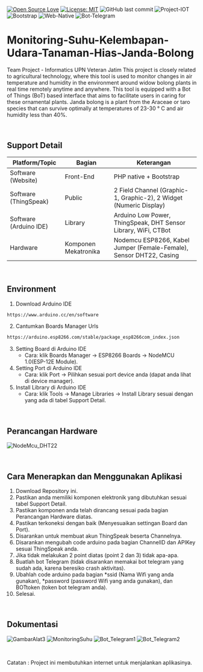 [![Open Source Love](https://badges.frapsoft.com/os/v1/open-source.svg?style=flat)](https://github.com/ellerbrock/open-source-badges/)
[![License: MIT](https://img.shields.io/badge/License-MIT-green.svg)](https://opensource.org/licenses/MIT)
![GitHub last commit](https://img.shields.io/github/last-commit/devancakra/Sistem-Pemantauan-Suhu-dan-Kelembapan-Udara-Pada-Tanaman-Hias-Janda-Bolong-Terintegrasi)
![Project-IOT](https://img.shields.io/badge/-ProjectIOT-light.svg?style=flat&logo=arduino&logoColor=white&color=1db86a)
![Bootstrap](https://img.shields.io/badge/-Bootstrap-purple.svg?&logo=bootstrap&logoColor=white)
![Web-Native](https://img.shields.io/badge/-WebsiteNative-grey.svg?&logo=PHP&logoColor=white)
![Bot-Telegram](https://img.shields.io/badge/-BotTelegram-blue.svg?style=flat&logo=telegram&logoColor=white)


# Monitoring-Suhu-Kelembapan-Udara-Tanaman-Hias-Janda-Bolong
Team Project - Informatics UPN Veteran Jatim
This project is closely related to agricultural technology, where this tool is used to monitor changes in air temperature and humidity in the environment around widow bolong plants in real time remotely anytime and anywhere. This tool is equipped with a Bot of Things (BoT) based interface that aims to facilitate users in caring for these ornamental plants. Janda bolong is a plant from the Araceae or taro species that can survive optimally at temperatures of 23-30 ° C and air humidity less than 40%.

<br>

## Support Detail
| Platform/Topic | Bagian | Keterangan |
| --- | --- | --- |
| Software (Website) | Front-End | PHP native + Bootstrap |
| Software (ThingSpeak) | Public | 2 Field Channel (Graphic-1, Graphic-2), 2 Widget (Numeric Display) |
| Software (Arduino IDE) | Library | Arduino Low Power, ThingSpeak, DHT Sensor Library, WiFi, CTBot |
| Hardware | Komponen Mekatronika | Nodemcu ESP8266, Kabel Jumper (Female-Female), Sensor DHT22, Casing |

<br>

## Environment
1. Download Arduino IDE
```bash
https://www.arduino.cc/en/software
```
2. Cantumkan Boards Manager Urls
```bash
https://arduino.esp8266.com/stable/package_esp8266com_index.json
```
3. Setting Board di Arduino IDE
   <ul>
      <li>Cara: klik Boards Manager -> ESP8266 Boards -> NodeMCU 1.0(ESP-12E Module).</li>
   </ul>
4. Setting Port di Arduino IDE
   <ul>
      <li>Cara: klik Port -> Pilihkan sesuai port device anda (dapat anda lihat di device manager).</li>
   </ul>
5. Install Library di Arduino IDE
   <ul>
      <li>Cara: klik Tools -> Manage Libraries -> Install Library sesuai dengan yang ada di tabel Support Detail.</li>
   </ul>

<br>

## Perancangan Hardware
![NodeMcu_DHT22](https://user-images.githubusercontent.com/54527592/133961211-2cd3fda2-a9fe-4381-9cca-1816b0ae1f60.jpg)

<br>

## Cara Menerapkan dan Menggunakan Aplikasi
1. Download Repository ini.
2. Pastikan anda memiliki komponen elektronik yang dibutuhkan sesuai tabel Support Detail.
3. Pastikan komponen anda telah dirancang sesuai pada bagian Perancangan Hardware diatas.
4. Pastikan terkoneksi dengan baik (Menyesuaikan settingan Board dan Port).
5. Disarankan untuk membuat akun ThingSpeak beserta Channelnya.
6. Disarankan mengubah code arduino pada bagian ChannelID dan APIKey sesuai ThingSpeak anda.
7. Jika tidak melakukan 2 point diatas (point 2 dan 3) tidak apa-apa.
8. Buatlah bot Telegram (tidak disarankan memakai bot telegram yang sudah ada, karena beresiko crash aktivitas).
9. Ubahlah code arduino pada bagian *ssid (Nama Wifi yang anda gunakan), *password (password Wifi yang anda gunakan), dan BOTtoken (token bot telegram anda).
10. Selesai.

<br>

## Dokumentasi
![GambarAlat3](https://user-images.githubusercontent.com/54527592/133962095-8baa3737-3bf0-4d6b-bc65-c0cff1c37021.jpg)
![MonitoringSuhu](https://user-images.githubusercontent.com/54527592/133962162-8856e20d-9e84-43c4-ac4a-0316d2c65004.jpg)
![Bot_Telegram1](https://user-images.githubusercontent.com/54527592/133962195-70e38df7-8e56-422b-ba30-3b42a642c62b.JPG)
![Bot_Telegram2](https://user-images.githubusercontent.com/54527592/133962202-2399d06a-4f97-4335-86b4-4c043d7d1d17.JPG)

<br>

Catatan : Project ini membutuhkan internet untuk menjalankan aplikasinya.

